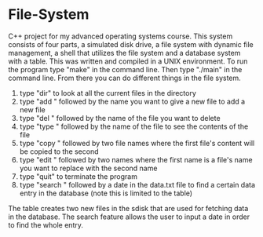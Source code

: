 # File-System
C++ project for my advanced operating systems course. This system consists of four parts, a simulated disk drive, a 
file system with dynamic file management, a shell that utilizes the file system and a database system with a table.
This was written and compiled in a UNIX environment. To run the program type "make" in the command line. Then type 
"./main" in the command line. From there you can do different things in the file system.
1. type "dir" to look at all the current files in the directory
2. type "add " followed by the name you want to give a new file to add a new file
3. type "del " followed by the name of the file you want to delete
4. type "type " followed by the name of the file to see the contents of the file
5. type "copy " followed by two file names where the first file's content will be copied to the second
6. type "edit " followed by two names where the first name is a file's name you want to replace with the second name
7. type "quit" to terminate the program
8. type "search " followed by a date in the data.txt file to find a certain data entry in the database (note this is limited to the table)

The table creates two new files in the sdisk that are used for fetching data in the database. The search feature allows the user to 
input a date in order to find the whole entry.